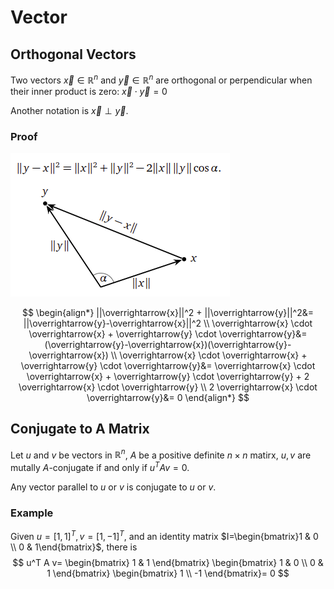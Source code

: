 # Vector

## Orthogonal Vectors

Two vectors $\overrightarrow{x} \in \mathbb{R}^n$ and $\overrightarrow{y} \in \mathbb{R}^n$ are orthogonal or perpendicular when their inner product is zero: $\overrightarrow{x} \cdot \overrightarrow{y} = 0$

Another notation is $\overrightarrow{x} \perp \overrightarrow{y}$.

### Proof

![orthogonal_vector_proof](imgs/orthogonal_vector_proof.png "orthogonal_vector_proof")

$$
\begin{align*}
||\overrightarrow{x}||^2 + ||\overrightarrow{y}||^2&=
||\overrightarrow{y}-\overrightarrow{x}||^2
\\
\overrightarrow{x} \cdot \overrightarrow{x} + \overrightarrow{y} \cdot \overrightarrow{y}&=
(\overrightarrow{y}-\overrightarrow{x})(\overrightarrow{y}-\overrightarrow{x})
\\
\overrightarrow{x} \cdot \overrightarrow{x} + \overrightarrow{y} \cdot \overrightarrow{y}&=
\overrightarrow{x} \cdot \overrightarrow{x} + \overrightarrow{y} \cdot \overrightarrow{y} + 2 \overrightarrow{x} \cdot \overrightarrow{y}
\\
2 \overrightarrow{x} \cdot \overrightarrow{y}&=
0
\end{align*}
$$

## Conjugate to A Matrix

Let $u$ and $v$ be vectors in $\mathbb{R}^n$, $A$ be a positive definite $n \times n$ matirx, $u, v$ are mutally $A$-conjugate if and only if $u^T A v = 0$.

Any vector parallel to $u$ or $v$ is conjugate to $u$ or $v$.

### Example

Given $u=[1,1]^T, v=[1,-1]^T$, and an identity matrix $I=\begin{bmatrix}1 & 0 \\ 0 & 1\end{bmatrix}$, there is
$$
u^T A v=
\begin{bmatrix}
1 & 1
\end{bmatrix}
\begin{bmatrix}
1 & 0 \\
0 & 1
\end{bmatrix}
\begin{bmatrix}
1 \\
-1
\end{bmatrix}= 0
$$